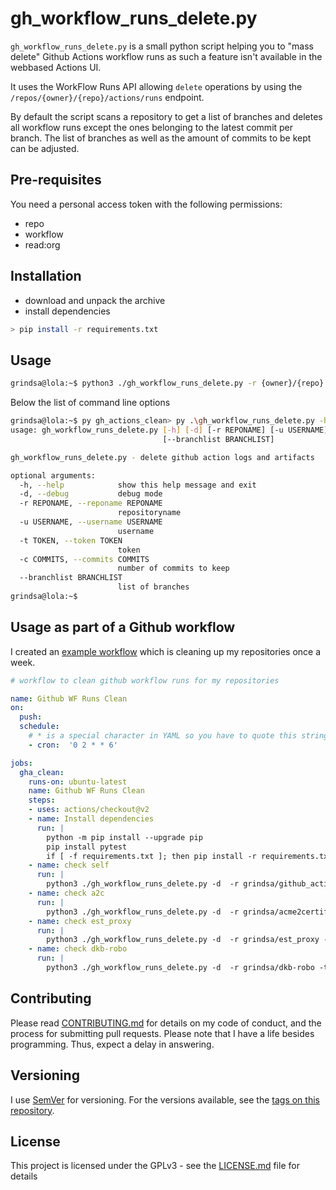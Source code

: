 <!-- markdownlint-disable  MD013 -->
# gh_workflow_runs_delete.py

`gh_workflow_runs_delete.py` is a small python script helping you to "mass delete" Github Actions workflow runs as such a feature isn't available in the webbased Actions UI.

It uses the WorkFlow Runs API allowing `delete` operations by using the `/repos/{owner}/{repo}/actions/runs` endpoint.

By default the script scans a repository to get a list of branches and deletes all workflow runs except the ones belonging to the latest commit per branch. The list of branches as well as the amount of commits to be kept can be adjusted.

## Pre-requisites

You need a personal access token with the following permissions:

- repo
- workflow
- read:org

## Installation

- download and unpack the archive
- install dependencies

```bash
> pip install -r requirements.txt
```

## Usage

```bash
grindsa@lola:~$ python3 ./gh_workflow_runs_delete.py -r {owner}/{repo} -t {TOKEN} -u {github_user}
```

Below the list of command line options

```bash
grindsa@lola:~$ py gh_actions_clean> py .\gh_workflow_runs_delete.py -h
usage: gh_workflow_runs_delete.py [-h] [-d] [-r REPONAME] [-u USERNAME] [-t TOKEN] [-c COMMITS]
                                  [--branchlist BRANCHLIST]

gh_workflow_runs_delete.py - delete github action logs and artifacts

optional arguments:
  -h, --help            show this help message and exit
  -d, --debug           debug mode
  -r REPONAME, --reponame REPONAME
                        repositoryname
  -u USERNAME, --username USERNAME
                        username
  -t TOKEN, --token TOKEN
                        token
  -c COMMITS, --commits COMMITS
                        number of commits to keep
  --branchlist BRANCHLIST
                        list of branches
grindsa@lola:~$
```

## Usage as part of a Github workflow

I created an [example workflow](https://github.com/grindsa/gh_workflow_runs_clean/blob/main/.github/workflows/gha_clean.yml) which is cleaning up my repositories once a week.

```YAML
# workflow to clean github workflow runs for my repositories

name: Github WF Runs Clean
on:
  push:
  schedule:
    # * is a special character in YAML so you have to quote this string
    - cron:  '0 2 * * 6'

jobs:
  gha_clean:
    runs-on: ubuntu-latest
    name: Github WF Runs Clean
    steps:
    - uses: actions/checkout@v2
    - name: Install dependencies
      run: |
        python -m pip install --upgrade pip
        pip install pytest
        if [ -f requirements.txt ]; then pip install -r requirements.txt; fi
    - name: check self
      run: |
        python3 ./gh_workflow_runs_delete.py -d  -r grindsa/github_actions_clean -t ${{ secrets.GH_TOKEN }} -u ${{ secrets.GH_USER }}  -c 2
    - name: check a2c
      run: |
        python3 ./gh_workflow_runs_delete.py -d  -r grindsa/acme2certifier -t ${{ secrets.GH_TOKEN }} -u ${{ secrets.GH_USER }}  -c 2
    - name: check est_proxy
      run: |
        python3 ./gh_workflow_runs_delete.py -d  -r grindsa/est_proxy -t ${{ secrets.GH_TOKEN }} -u ${{ secrets.GH_USER }}  -c 2
    - name: check dkb-robo
      run: |
        python3 ./gh_workflow_runs_delete.py -d  -r grindsa/dkb-robo -t ${{ secrets.GH_TOKEN }} -u ${{ secrets.GH_USER }}  -c 2

```

## Contributing

Please read [CONTRIBUTING.md](https://github.com/grindsa/gh_workflow_runs_clean/blob/main/CONTRIBUTING.md) for details on my code of conduct, and the process for submitting pull requests.
Please note that I have a life besides programming. Thus, expect a delay in answering.

## Versioning

I use [SemVer](http://semver.org/) for versioning. For the versions available, see the [tags on this repository](https://github.com/grindsa/gh_workflow_runs_clean/tags).

## License

This project is licensed under the GPLv3 - see the [LICENSE.md](https://github.com/grindsa/gh_workflow_runs_clean/blob/main/LICENSE) file for details
